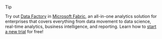 > [!TIP]
> Try out [Data Factory]() in [Microsoft Fabric](/fabric/get-started/microsoft-fabric-overview), an all-in-one analytics solution for enterprises that covers everything from data movement to data science, real-time analytics, business intelligence, and reporting. Learn how to [start a new trial](/fabric/get-started/fabric-trial) for free!